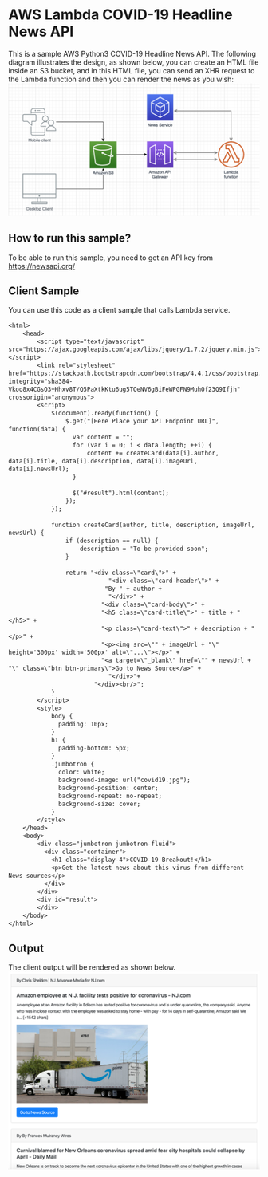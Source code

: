 # AWS Lambda COVID-19 Headline News API

This is a sample AWS Python3 COVID-19 Headline News API. The following diagram illustrates the design, as shown below, you can create an HTML file inside an S3 bucket, and in this HTML file, you can send an XHR request to the Lambda function and then you can render the news as you wish:
![Architecture Diagram](figures/architecture.png)

## How to run this sample?

To be able to run this sample, you need to get an API key from https://newsapi.org/

## Client Sample
You can use this code as a client sample that calls Lambda service.

```
<html>
    <head>
        <script type="text/javascript" src="https://ajax.googleapis.com/ajax/libs/jquery/1.7.2/jquery.min.js"></script>
        <link rel="stylesheet" href="https://stackpath.bootstrapcdn.com/bootstrap/4.4.1/css/bootstrap.min.css" integrity="sha384-Vkoo8x4CGsO3+Hhxv8T/Q5PaXtkKtu6ug5TOeNV6gBiFeWPGFN9MuhOf23Q9Ifjh" crossorigin="anonymous">
        <script>
            $(document).ready(function() {
                $.get("[Here Place your API Endpoint URL]", function(data) {
                  var content = "";                  
                  for (var i = 0; i < data.length; ++i) {
                      content += createCard(data[i].author, data[i].title, data[i].description, data[i].imageUrl, data[i].newsUrl);
                  }
                  
                  $("#result").html(content);
                });
            });
            
            function createCard(author, title, description, imageUrl, newsUrl) {
                if (description == null) {
                    description = "To be provided soon";
                }
                
                return "<div class=\"card\">" + 
                            "<div class=\"card-header\">" +
                           "By " + author + 
                            "</div>" +
                          "<div class=\"card-body\">" +
                          "<h5 class=\"card-title\">" + title + "</h5>" +
                          "<p class=\"card-text\">" + description + "</p>" +
                          "<p><img src=\"" + imageUrl + "\" height='300px' width='500px' alt=\"...\"></p>" +
                          "<a target=\"_blank\" href=\"" + newsUrl + "\" class=\"btn btn-primary\">Go to News Source</a>" + 
                            "</div>"+
                        "</div><br/>";
            }
        </script>
        <style>
            body {
              padding: 10px;
            }
            h1 {
              padding-bottom: 5px;
            }
            .jumbotron {
              color: white;
              background-image: url("covid19.jpg");
              background-position: center;
              background-repeat: no-repeat;
              background-size: cover;
            }            
        </style>
    </head>
    <body>
        <div class="jumbotron jumbotron-fluid">
          <div class="container">
            <h1 class="display-4">COVID-19 Breakout!</h1>
            <p>Get the latest news about this virus from different News sources</p>
          </div>
        </div>    
        <div id="result">
        </div>
    </body>
</html>
```

## Output
The client output will be rendered as shown below.
![Output](figures/output.png)

